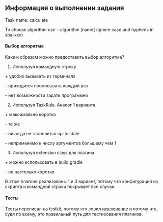 ## Информация о выполнении задания

Task name: calculate

To choose algorithm use --algorithm [name] (ignore case and hyphens in sha-xxx)

#### Выбор алгоритма

Каким образом можно предоставить выбор алгоритма?

1. Используя командную строку

\+ удобно вызывать из терминала

\- приходится прописывать каждый раз

\- нет возможности задать программно

2. Используя TaskRule. Аналог 1 варианта.

\+ максимально коротко

\- те же

\- никогда не становится up-to-date

\- неприменимо к числу аргументов большему чем 1

3. Используя extension class для плагина

\+ можно использовать в build.gradle

\- не настолько коротко

В этом плагине реализованы 1 и 3 вариант, потому что конфигурация из скрипта и командной строки покрывает все случаи.

#### Тесты

Тесты переписал на testkit, потому что ловил [исключение](https://github.com/gradle/gradle/issues/2808) и потому что, судя по всему, это правильный путь для тестирования плагинов. 
